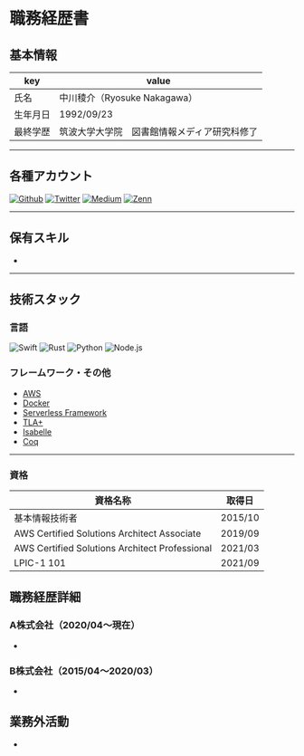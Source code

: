 # 職務経歴書

## 基本情報

<!-- textlint-disable ja-technical-writing/max-kanji-continuous-len -->

|key|value|
|---|---|
|氏名| 中川稜介（Ryosuke Nakagawa）|
|生年月日| 1992/09/23|
|最終学歴| 筑波大学大学院　図書館情報メディア研究科修了 |

<!-- textlint-enable ja-technical-writing/max-kanji-continuous-len -->

---
## 各種アカウント

<p>
<a href="https://github.com/ryosukeeeee" target="_blank"><img alt="Github" src="https://img.shields.io/badge/ryosukeeeee-%2312100E.svg?&style=flat-square&logo=Github&logoColor=white" /></a>
<a href="https://twitter.com/ryosukeeeee_" target="_blank"><img alt="Twitter" src="https://img.shields.io/badge/@ryosukeeeee_-%231DA1F2.svg?&style=flat-square&logo=twitter&logoColor=white" /></a>
<a href="https://qiita.com/ryosukeeeee" target="_blank"><img alt="Medium" src="https://img.shields.io/badge/ryosukeeeee-55C500.svg?&style=flat-square&logo=qiita&logoColor=white" /></a>
<a href="https://zenn.dev/ryosukeeeee" target="_blank"><img alt="Zenn" src="https://img.shields.io/badge/ryosukeeeee-3EA8FF.svg?&style=flat-square&logo=Zenn&logoColor=white" /></a>
</p>

---

## 保有スキル

- 


---

## 技術スタック

### 言語

<p>
  <img alt="Swift" src="https://img.shields.io/badge/-Swift-F05138?style=flat-square&logo=Swift&logoColor=white" />
  <img alt="Rust" src="https://img.shields.io/badge/-Rust-000000?style=flat-square&logo=Rust&logoColor=white" />
  <img alt="Python" src="https://img.shields.io/badge/-Python-3776AB?style=flat-square&logo=Python&logoColor=white" />
  <img alt="Node.js" src="https://img.shields.io/badge/-Node.js-68A063?style=flat-square&logo=nodedotjs&logoColor=white" />
</p>

### フレームワーク・その他

- [AWS](https://aws.amazon.com/jp/)
- [Docker](https://www.docker.com/)
- [Serverless Framework](https://www.serverless.com/)
- [TLA+](https://lamport.azurewebsites.net/tla/tla.html)
- [Isabelle](https://isabelle.in.tum.de/)
- [Coq](https://coq.inria.fr/)

---

### 資格

<!-- textlint-disable ja-technical-writing/max-kanji-continuous-len -->
|資格名称|取得日|
|---|---|
| 基本情報技術者 | 2015/10 |
| AWS Certified Solutions Architect Associate | 2019/09 |
| AWS Certified Solutions Architect Professional | 2021/03 |
| LPIC-1 101 | 2021/09 |

<!-- textlint-enable ja-technical-writing/max-kanji-continuous-len -->

## 職務経歴詳細

### A株式会社（2020/04〜現在）

- 

### B株式会社（2015/04〜2020/03）

- 

## 業務外活動

- 